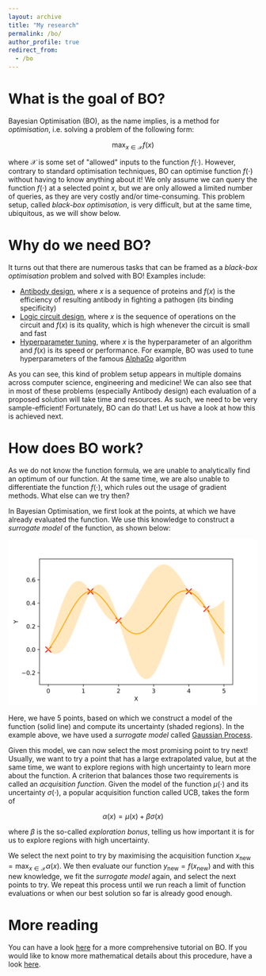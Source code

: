 ```yaml
---
layout: archive
title: "My research"
permalink: /bo/
author_profile: true
redirect_from:
  - /bo
---
```


What is the goal of BO?
======
Bayesian Optimisation (BO), as the name implies, is a method for _optimisation_, i.e. solving a problem of the following form:

$$ \max_{x \in \mathcal{X}} f(x) $$

where $\mathcal{X}$ is some set of "allowed" inputs to the function $f(\cdot)$. However, contrary to standard optimisation techniques, BO can optimise function $f(\cdot)$ without having to know anything about it! We only assume we can query the function $f(\cdot)$ at a selected point $x$, but we are only allowed a limited number of queries, as they are very costly and/or time-consuming.
This problem setup, called _black-box optimisation_, is very difficult, but at the same time, ubiquitous, as we will show below.

Why do we need BO?
======

It turns out that there are numerous tasks that can be framed as a _black-box optimisation_ problem and solved with BO!
Examples include:
* [Antibody design](https://www.cell.com/cell-reports-methods/pdf/S2667-2375(22)00276-4.pdf),  where $x$ is a sequence of proteins and $f(x)$ is the efficiency of resulting antibody in fighting a pathogen (its binding specificity)
* [Logic circuit design](https://arxiv.org/pdf/2111.06178.pdf), where $x$ is the sequence of operations on the circuit and $f(x)$ is its quality, which is high whenever the circuit is small and fast
* [Hyperparameter tuning](https://dl.acm.org/doi/pdf/10.1613/jair.1.13643), where $x$ is the hyperparameter of an algorithm and $f(x)$ is its speed or performance. For example, BO was used to tune hyperparameters of the famous [AlphaGo](https://arxiv.org/pdf/1812.06855.pdf) algorithm

As you can see, this kind of problem setup appears in multiple domains across computer science, engineering and medicine! We can also see that in most of these problems (especially Antibody design) each evaluation of a proposed solution will take time and resources. As such, we need to be very sample-efficient!
Fortunately, BO can do that! Let us have a look at how this is achieved next.

How does BO work?
======
As we do not know the function formula, we are unable to analytically find an optimum of our function. At the same time, we are also unable to differentiate the function $f(\cdot)$, which rules out the usage of gradient methods. What else can we try then?

In Bayesian Optimisation, we first look at the points, at which we have already evaluated the function. We use this knowledge to construct a _surrogate model_ of the function, as shown below:

<img src='/images/SampleBO1-1.png'>

Here, we have 5 points, based on which we construct a model of the function (solid line) and compute its uncertainty (shaded regions). In the example above, we have used a _surrogate model_ called  [Gaussian Process](https://en.wikipedia.org/wiki/Gaussian_process).

Given this model, we can now select the most promising point to try next! Usually, we want to try a point that has a large extrapolated value, but at the same time, we want to explore regions with high uncertainty to learn more about the function. A criterion that balances those two requirements is called an _acquisition function_. Given the model of the function $\mu(\cdot)$ and its uncertainty $\sigma(\cdot)$, a popular acquisition function called UCB, takes the form of 

$$ \alpha(x) = \mu(x) + \beta \sigma(x) $$

where $\beta$ is the so-called _exploration bonus_, telling us how important it is for us to explore regions with high uncertainty.

We select the next point to try by maximising the acquisition function $x_{\textrm{new}} = \max_{x \in \mathcal{X}} \alpha(x)$. We then evaluate our function $y_{\textrm{new}} = f(x_{\textrm{new}})$ and with this new knowledge, we fit the _surrogate model_ again, and select the next points to try. We repeat this process until we run reach a limit of function evaluations or when our best solution so far is already good enough.

More reading
====== 
You can have a look [here](https://arxiv.org/pdf/1807.02811.pdf%C2%A0) for a more comprehensive tutorial on BO. If you would like to know more mathematical details about this procedure, have a look [here](https://arxiv.org/pdf/0912.3995.pdf).
